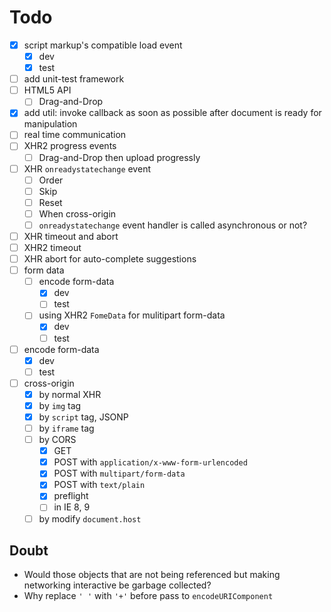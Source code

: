 # Todo

- [x] script markup's compatible load event
	- [x] dev
	- [x] test
- [ ] add unit-test framework
- [ ] HTML5 API
	- [ ] Drag-and-Drop
- [x] add util: invoke callback as soon as possible after document is ready for manipulation
- [ ] real time communication
- [ ] XHR2 progress events
	- [ ] Drag-and-Drop then upload progressly
- [ ] XHR `onreadystatechange` event
	- [ ] Order
	- [ ] Skip
	- [ ] Reset
	- [ ] When cross-origin
	- [ ] `onreadystatechange` event handler is called asynchronous or not?
- [ ] XHR timeout and abort
- [ ] XHR2 timeout
- [ ] XHR abort for auto-complete suggestions
- [ ] form data
	- [ ] encode form-data
		- [x] dev
		- [ ] test
	- [ ] using XHR2 `FomeData` for mulitipart form-data
		- [x] dev
		- [ ] test
- [ ] encode form-data
	- [x] dev
	- [ ] test
- [ ] cross-origin
	- [x] by normal XHR
	- [x] by `img` tag
	- [x] by `script` tag, JSONP
	- [ ] by `iframe` tag
	- [ ] by CORS
		- [x] GET
		- [x] POST with `application/x-www-form-urlencoded`
		- [x] POST with `multipart/form-data`
		- [x] POST with `text/plain`
		- [x] preflight
		- [ ] in IE 8, 9
	- [ ] by modify `document.host`

## Doubt

- Would those objects that are not being referenced but making networking interactive be garbage collected?
- Why replace `' '` with `'+'` before pass to `encodeURIComponent`
